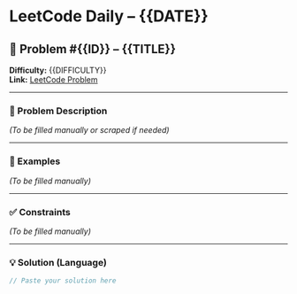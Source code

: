 # LeetCode Daily – {{DATE}}

## 🧠 Problem #{{ID}} – **{{TITLE}}**
**Difficulty:** {{DIFFICULTY}}  
**Link:** [LeetCode Problem]({{LINK}})

---

### 📝 Problem Description

_(To be filled manually or scraped if needed)_

---

### 📘 Examples

_(To be filled manually)_

---

### ✅ Constraints

_(To be filled manually)_

---

### 💡 Solution (Language)

```cpp
// Paste your solution here
